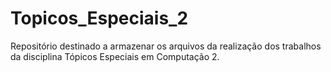 # Topicos_Especiais_2

Repositório destinado a armazenar os arquivos da realização dos trabalhos da disciplina Tópicos Especiais em Computação 2.
